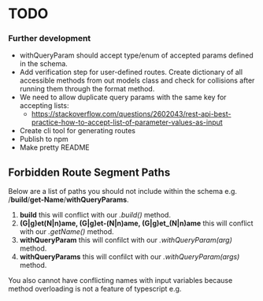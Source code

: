 # TODO

### Further development

- withQueryParam should accept type/enum of accepted params defined in the schema.
- Add verification step for user-defined routes.
  Create dictionary of all accessible methods from out models class and check for collisions after
  running them through the format method.
- We need to allow duplicate query params with the same key for accepting lists:
  - https://stackoverflow.com/questions/2602043/rest-api-best-practice-how-to-accept-list-of-parameter-values-as-input
- Create cli tool for generating routes
- Publish to npm
- Make pretty README

## Forbidden Route Segment Paths

Below are a list of paths you should not include within the schema e.g. /**build**/**get-Name**/**withQueryParams**.

1. **build** this will conflict with our _.build()_ method.
2. **(G|g)et(N|n)ame, (G|g)et-(N|n)ame, (G|g)et\_(N|n)ame** this will conflict with our _.getName()_ method.
3. **withQueryParam** this will confilct with our _.withQueryParam(arg)_ method.
4. **withQueryParams** this will confilct with our _.withQueryParam(args)_ method.

You also cannot have conflicting names with input variables because method overloading is not a feature of typescript e.g.
